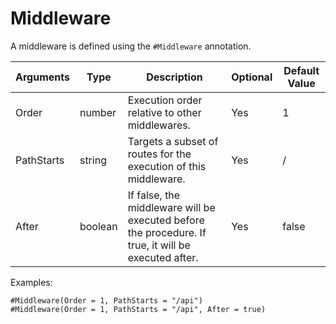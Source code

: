 # Middleware

A middleware is defined using the `#Middleware` annotation.

| Arguments  | Type    | Description                                                                                         | Optional | Default Value |
|------------|---------|-----------------------------------------------------------------------------------------------------|----------|---------------|
| Order      | number  | Execution order relative to other middlewares.                                                      | Yes      | 1             |
| PathStarts | string  | Targets a subset of routes for the execution of this middleware.                                    | Yes      | /             |
| After      | boolean | If false, the middleware will be executed before the procedure. If true, it will be executed after. | Yes      | false         |

Examples:
```
#Middleware(Order = 1, PathStarts = "/api")
#Middleware(Order = 1, PathStarts = "/api", After = true)
```

